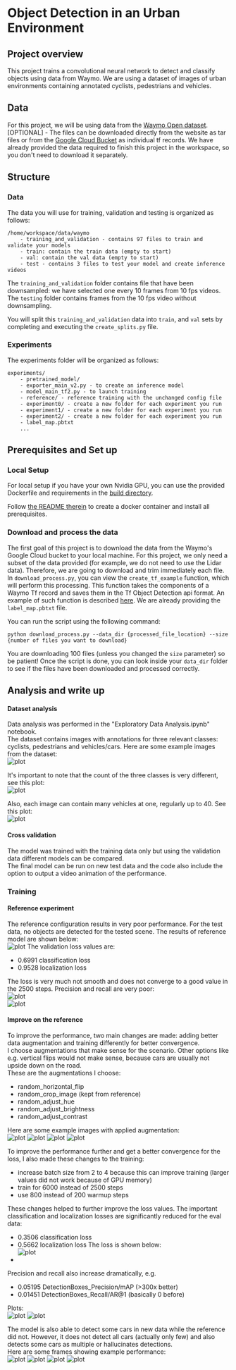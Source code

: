 # Object Detection in an Urban Environment

## Project overview
This project trains a convolutional neural network to detect and classify objects using data from Waymo.
We are using a dataset of images of urban environments containing annotated cyclists, pedestrians and vehicles.

## Data
For this project, we will be using data from the [Waymo Open dataset](https://waymo.com/open/).  
[OPTIONAL] - The files can be downloaded directly from the website as tar files or from the [Google Cloud Bucket](https://console.cloud.google.com/storage/browser/waymo_open_dataset_v_1_2_0_individual_files/) as individual tf records. We have already provided the data required to finish this project in the workspace, so you don't need to download it separately.

## Structure

### Data

The data you will use for training, validation and testing is organized as follows:
```
/home/workspace/data/waymo
    - training_and_validation - contains 97 files to train and validate your models
    - train: contain the train data (empty to start)
    - val: contain the val data (empty to start)
    - test - contains 3 files to test your model and create inference videos
```

The `training_and_validation` folder contains file that have been downsampled: we have selected one every 10 frames from 10 fps videos. The `testing` folder contains frames from the 10 fps video without downsampling.

You will split this `training_and_validation` data into `train`, and `val` sets by completing and executing the `create_splits.py` file.

### Experiments
The experiments folder will be organized as follows:
```
experiments/
    - pretrained_model/
    - exporter_main_v2.py - to create an inference model
    - model_main_tf2.py - to launch training
    - reference/ - reference training with the unchanged config file
    - experiment0/ - create a new folder for each experiment you run
    - experiment1/ - create a new folder for each experiment you run
    - experiment2/ - create a new folder for each experiment you run
    - label_map.pbtxt
    ...
```

## Prerequisites and Set up

### Local Setup

For local setup if you have your own Nvidia GPU, you can use the provided Dockerfile and requirements in the [build directory](./build).

Follow [the README therein](./build/README.md) to create a docker container and install all prerequisites.

### Download and process the data
The first goal of this project is to download the data from the Waymo's Google Cloud bucket to your local machine. For this project, we only need a subset of the data provided (for example, we do not need to use the Lidar data). Therefore, we are going to download and trim immediately each file. In `download_process.py`, you can view the `create_tf_example` function, which will perform this processing. This function takes the components of a Waymo Tf record and saves them in the Tf Object Detection api format. An example of such function is described [here](https://tensorflow-object-detection-api-tutorial.readthedocs.io/en/latest/training.html#create-tensorflow-records). We are already providing the `label_map.pbtxt` file.

You can run the script using the following command:
```
python download_process.py --data_dir {processed_file_location} --size {number of files you want to download}
```

You are downloading 100 files (unless you changed the `size` parameter) so be patient! Once the script is done, you can look inside your `data_dir` folder to see if the files have been downloaded and processed correctly.

## Analysis and write up
#### Dataset analysis
Data analysis was performed in the "Exploratory Data Analysis.ipynb" notebook.  
The dataset contains images with annotations for three relevant classes: cyclists, pedestrians and vehicles/cars.
Here are some example images from the dataset:  
![plot](./images/example_image.png)


It's important to note that the count of the three classes is very different, see this plot:  
![plot](./images/class_distribution.png)


Also, each image can contain many vehicles at one, regularly up to 40. See this plot:  
![plot](./images/car_distribution.png)


#### Cross validation
The model was trained with the training data only but using the validation data different models can be compared.  
The final model can be run on new test data and the code also include the option to output a video animation of the performance.

### Training
#### Reference experiment
The reference configuration results in very poor performance. For the test data, no objects are detected for the tested scene.
The results of reference model are shown below:  
![plot](./images/loss_reference.png)
The validation loss values are:
- 0.6991 classification loss
- 0.9528 localization loss

The loss is very much not smooth and does not converge to a good value in the 2500 steps.
Precision and recall are very poor:  
![plot](./images/precision_reference.png)  
![plot](./images/recall_reference.png)

#### Improve on the reference
To improve the performance, two main changes are made: adding better data augmentation and training differently for better convergence.  
I choose augmentations that make sense for the scenario. Other options like e.g. vertical flips would not make sense, because cars are usually not upside down on the road.  
These are the augmentations I choose:
- random_horizontal_flip
- random_crop_image (kept from reference)
- random_adjust_hue
- random_adjust_brightness
- random_adjust_contrast

Here are some example images with applied augmentation:  
![plot](./images/example_augmented_1.png)
![plot](./images/example_augmented_2.png)
![plot](./images/example_augmented_3.png)
![plot](./images/example_augmented_4.png)

To improve the performance further and get a better convergence for the loss, I also made these changes to the training:  
- increase batch size from 2 to 4 because this can improve training (larger values did not work because of GPU memory)
- train for 6000 instead of 2500 steps
- use 800 instead of 200 warmup steps

These changes helped to further improve the loss values. The important classification and localization losses are significantly reduced for the eval data:  
- 0.3506 classification loss
- 0.5662 localization loss 
The loss is shown below:  
![plot](./images/loss_experiment2.png)
- 
Precision and recall also increase dramatically, e.g.    
- 0.05195 DetectionBoxes_Precision/mAP (>300x better)
- 0.01451 DetectionBoxes_Recall/AR@1 (basically 0 before)


Plots:  
![plot](./images/precision_experiment2.png)
![plot](./images/recall_experiment2.png)

The model is also able to detect some cars in new data while the reference did not. However, it does not detect all cars (actually only few) and also detects some cars as multiple or hallucinates detections.  
Here are some frames showing example performance:  
![plot](./images/animation_0001.jpg)
![plot](./images/animation_0028.jpg)
![plot](./images/animation_0078.jpg)
![plot](./images/animation_0195.jpg)
